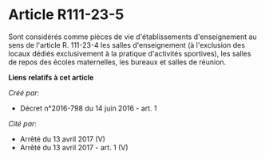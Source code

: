 # Article R111-23-5

Sont considérés comme pièces de vie d'établissements d'enseignement au sens de l'article R. 111-23-4 les salles
d'enseignement (à l'exclusion des locaux dédiés exclusivement à la pratique d'activités sportives), les salles de repos des
écoles maternelles, les bureaux et salles de réunion.

**Liens relatifs à cet article**

_Créé par_:

  - Décret n°2016-798 du 14 juin 2016 - art. 1

_Cité par_:

  - Arrêté du 13 avril 2017 (V)
  - Arrêté du 13 avril 2017 - art. 1 (V)
